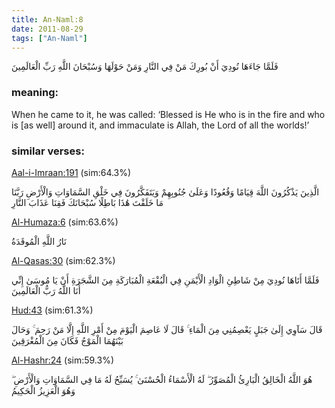 ```yaml
---
title: An-Naml:8
date: 2011-08-29
tags: ["An-Naml"]
---
```

فَلَمَّا جَاءَهَا نُودِيَ أَنْ بُورِكَ مَنْ فِي النَّارِ وَمَنْ حَوْلَهَا وَسُبْحَانَ اللَّهِ رَبِّ الْعَالَمِينَ
### meaning: 
When he came to it, he was called: ‘Blessed is He who is in the fire and who is [as well] around it, and immaculate is Allah, the Lord of all the worlds!’
### similar verses: 

[Aal-i-Imraan:191](/3/191) (sim:64.3%)

الَّذِينَ يَذْكُرُونَ اللَّهَ قِيَامًا وَقُعُودًا وَعَلَىٰ جُنُوبِهِمْ وَيَتَفَكَّرُونَ فِي خَلْقِ السَّمَاوَاتِ وَالْأَرْضِ رَبَّنَا مَا خَلَقْتَ هَٰذَا بَاطِلًا سُبْحَانَكَ فَقِنَا عَذَابَ النَّارِ

[Al-Humaza:6](/104/6) (sim:63.6%)

نَارُ اللَّهِ الْمُوقَدَةُ

[Al-Qasas:30](/28/30) (sim:62.3%)

فَلَمَّا أَتَاهَا نُودِيَ مِنْ شَاطِئِ الْوَادِ الْأَيْمَنِ فِي الْبُقْعَةِ الْمُبَارَكَةِ مِنَ الشَّجَرَةِ أَنْ يَا مُوسَىٰ إِنِّي أَنَا اللَّهُ رَبُّ الْعَالَمِينَ

[Hud:43](/11/43) (sim:61.3%)

قَالَ سَآوِي إِلَىٰ جَبَلٍ يَعْصِمُنِي مِنَ الْمَاءِ ۚ قَالَ لَا عَاصِمَ الْيَوْمَ مِنْ أَمْرِ اللَّهِ إِلَّا مَنْ رَحِمَ ۚ وَحَالَ بَيْنَهُمَا الْمَوْجُ فَكَانَ مِنَ الْمُغْرَقِينَ

[Al-Hashr:24](/59/24) (sim:59.3%)

هُوَ اللَّهُ الْخَالِقُ الْبَارِئُ الْمُصَوِّرُ ۖ لَهُ الْأَسْمَاءُ الْحُسْنَىٰ ۚ يُسَبِّحُ لَهُ مَا فِي السَّمَاوَاتِ وَالْأَرْضِ ۖ وَهُوَ الْعَزِيزُ الْحَكِيمُ
